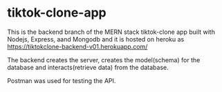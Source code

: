 # tiktok-clone-app
This is the backend branch of the MERN stack tiktok-clone app built with Nodejs, Express, aand Mongodb and it is hosted on heroku as https://tiktokclone-backend-v01.herokuapp.com/ 

The backend creates the server, creates the model(schema) for the database and interacts(retrieve data) from the database.  

Postman was used for testing the API.
